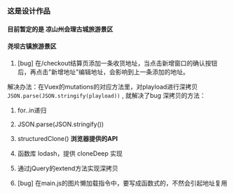 ### 这是设计作品

#### 目前暂定的是 凉山州会理古城旅游景区

####  尧坝古镇旅游景区

1. [bug] 在/checkout结算页添加一条收货地址，当点击新增窗口的确认按钮后，再点击"新增地址"编辑地址，会影响到上一条添加的地址。

解决办法：在Vuex的mutations的对应方法里，对playload进行深拷贝 `JSON.parse(JSON.stringify(playload))` , 就解决了bug
深拷贝的方法：
 1. for..in递归
 2. JSON.parse(JSON.stringify())
 3. structuredClone() **浏览器提供的API**
 4. 函数库 lodash，提供 cloneDeep 实现
 5. 通过jQuery的extend方法实现深拷贝

2. [bug] 在main.js的图片懒加载指令中，要写成函数式的，不然会引起地址复用

